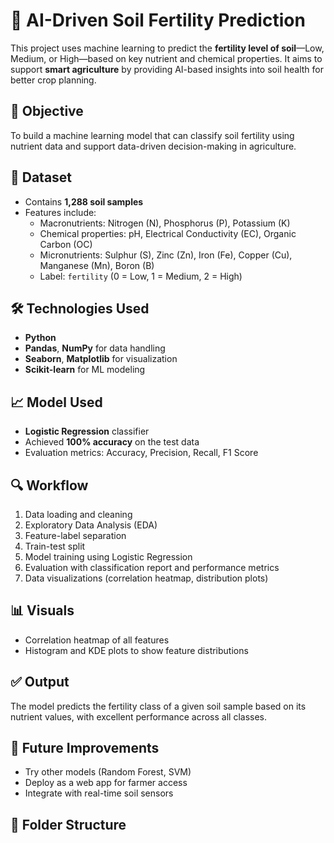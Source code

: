 # 🌾 AI-Driven Soil Fertility Prediction

This project uses machine learning to predict the **fertility level of soil**—Low, Medium, or High—based on key nutrient and chemical properties. It aims to support **smart agriculture** by providing AI-based insights into soil health for better crop planning.

## 📌 Objective

To build a machine learning model that can classify soil fertility using nutrient data and support data-driven decision-making in agriculture.

## 🧪 Dataset

- Contains **1,288 soil samples**
- Features include:
  - Macronutrients: Nitrogen (N), Phosphorus (P), Potassium (K)
  - Chemical properties: pH, Electrical Conductivity (EC), Organic Carbon (OC)
  - Micronutrients: Sulphur (S), Zinc (Zn), Iron (Fe), Copper (Cu), Manganese (Mn), Boron (B)
  - Label: `fertility` (0 = Low, 1 = Medium, 2 = High)

## 🛠️ Technologies Used

- **Python**
- **Pandas**, **NumPy** for data handling
- **Seaborn**, **Matplotlib** for visualization
- **Scikit-learn** for ML modeling

## 📈 Model Used

- **Logistic Regression** classifier
- Achieved **100% accuracy** on the test data
- Evaluation metrics: Accuracy, Precision, Recall, F1 Score

## 🔍 Workflow

1. Data loading and cleaning
2. Exploratory Data Analysis (EDA)
3. Feature-label separation
4. Train-test split
5. Model training using Logistic Regression
6. Evaluation with classification report and performance metrics
7. Data visualizations (correlation heatmap, distribution plots)

## 📊 Visuals

- Correlation heatmap of all features
- Histogram and KDE plots to show feature distributions

## ✅ Output

The model predicts the fertility class of a given soil sample based on its nutrient values, with excellent performance across all classes.

## 🚀 Future Improvements

- Try other models (Random Forest, SVM)
- Deploy as a web app for farmer access
- Integrate with real-time soil sensors

## 📁 Folder Structure

